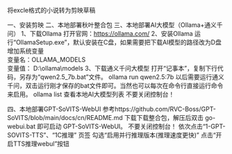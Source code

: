 将excle格式的小说转为剪映草稿

一、安装剪映
二、本地部署秋叶整合包
三、本地部署AI大模型（Ollama+通义千问）
1、下载Ollama
  打开官网：https://ollama.com/
2、安装Ollama
  运行“OllamaSetup.exe”，默认安装在C盘，如果需要把下载AI模型的路径改为D盘
  增加系统变量  
  变量名：OLLAMA_MODELS  
  变量值： D:\ollama\models
3、下载通义千问大模型
  打开“记事本”，复制下行代码，另存为“qwen2.5_7b.bat”文件。
  ollama run qwen2.5:7b
  以后需要运行通义千问，双击运行刚才保存的bat文件即可。当然也可以每次在命令行直接运行命令来启用。
  ollama list  查看本地AI大模型列表
  不要关闭控制台！

四、本地部署GPT-SoVITS-WebUI
  参考https://github.com/RVC-Boss/GPT-SoVITS/blob/main/docs/cn/README.md
  下载下载整合包，解压后双击 go-webui.bat 即可启动 GPT-SoVITS-WebUI。
  不要关闭控制台！
  依次点击“1-GPT-SOVITS-TTS”、“1C推理” 页签
  勾选“启用并行推理版本(推理速度更快)” 点击“开启TTS推理webul”按钮

